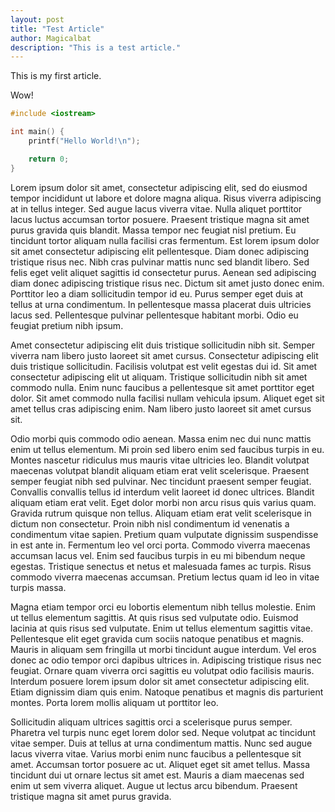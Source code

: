 ```yaml
---
layout: post
title: "Test Article"
author: Magicalbat
description: "This is a test article."
---
```


This is my first article.

Wow!

```c
#include <iostream>

int main() {
    printf("Hello World!\n");

    return 0;
}
```
Lorem ipsum dolor sit amet, consectetur adipiscing elit, sed do eiusmod tempor incididunt ut labore et dolore magna aliqua. Risus viverra adipiscing at in tellus integer. Sed augue lacus viverra vitae. Nulla aliquet porttitor lacus luctus accumsan tortor posuere. Praesent tristique magna sit amet purus gravida quis blandit. Massa tempor nec feugiat nisl pretium. Eu tincidunt tortor aliquam nulla facilisi cras fermentum. Est lorem ipsum dolor sit amet consectetur adipiscing elit pellentesque. Diam donec adipiscing tristique risus nec. Nibh cras pulvinar mattis nunc sed blandit libero. Sed felis eget velit aliquet sagittis id consectetur purus. Aenean sed adipiscing diam donec adipiscing tristique risus nec. Dictum sit amet justo donec enim. Porttitor leo a diam sollicitudin tempor id eu. Purus semper eget duis at tellus at urna condimentum. In pellentesque massa placerat duis ultricies lacus sed. Pellentesque pulvinar pellentesque habitant morbi. Odio eu feugiat pretium nibh ipsum.

Amet consectetur adipiscing elit duis tristique sollicitudin nibh sit. Semper viverra nam libero justo laoreet sit amet cursus. Consectetur adipiscing elit duis tristique sollicitudin. Facilisis volutpat est velit egestas dui id. Sit amet consectetur adipiscing elit ut aliquam. Tristique sollicitudin nibh sit amet commodo nulla. Enim nunc faucibus a pellentesque sit amet porttitor eget dolor. Sit amet commodo nulla facilisi nullam vehicula ipsum. Aliquet eget sit amet tellus cras adipiscing enim. Nam libero justo laoreet sit amet cursus sit.

Odio morbi quis commodo odio aenean. Massa enim nec dui nunc mattis enim ut tellus elementum. Mi proin sed libero enim sed faucibus turpis in eu. Montes nascetur ridiculus mus mauris vitae ultricies leo. Blandit volutpat maecenas volutpat blandit aliquam etiam erat velit scelerisque. Praesent semper feugiat nibh sed pulvinar. Nec tincidunt praesent semper feugiat. Convallis convallis tellus id interdum velit laoreet id donec ultrices. Blandit aliquam etiam erat velit. Eget dolor morbi non arcu risus quis varius quam. Gravida rutrum quisque non tellus. Aliquam etiam erat velit scelerisque in dictum non consectetur. Proin nibh nisl condimentum id venenatis a condimentum vitae sapien. Pretium quam vulputate dignissim suspendisse in est ante in. Fermentum leo vel orci porta. Commodo viverra maecenas accumsan lacus vel. Enim sed faucibus turpis in eu mi bibendum neque egestas. Tristique senectus et netus et malesuada fames ac turpis. Risus commodo viverra maecenas accumsan. Pretium lectus quam id leo in vitae turpis massa.

Magna etiam tempor orci eu lobortis elementum nibh tellus molestie. Enim ut tellus elementum sagittis. At quis risus sed vulputate odio. Euismod lacinia at quis risus sed vulputate. Enim ut tellus elementum sagittis vitae. Pellentesque elit eget gravida cum sociis natoque penatibus et magnis. Mauris in aliquam sem fringilla ut morbi tincidunt augue interdum. Vel eros donec ac odio tempor orci dapibus ultrices in. Adipiscing tristique risus nec feugiat. Ornare quam viverra orci sagittis eu volutpat odio facilisis mauris. Interdum posuere lorem ipsum dolor sit amet consectetur adipiscing elit. Etiam dignissim diam quis enim. Natoque penatibus et magnis dis parturient montes. Porta lorem mollis aliquam ut porttitor leo.

Sollicitudin aliquam ultrices sagittis orci a scelerisque purus semper. Pharetra vel turpis nunc eget lorem dolor sed. Neque volutpat ac tincidunt vitae semper. Duis at tellus at urna condimentum mattis. Nunc sed augue lacus viverra vitae. Varius morbi enim nunc faucibus a pellentesque sit amet. Accumsan tortor posuere ac ut. Aliquet eget sit amet tellus. Massa tincidunt dui ut ornare lectus sit amet est. Mauris a diam maecenas sed enim ut sem viverra aliquet. Augue ut lectus arcu bibendum. Praesent tristique magna sit amet purus gravida.
